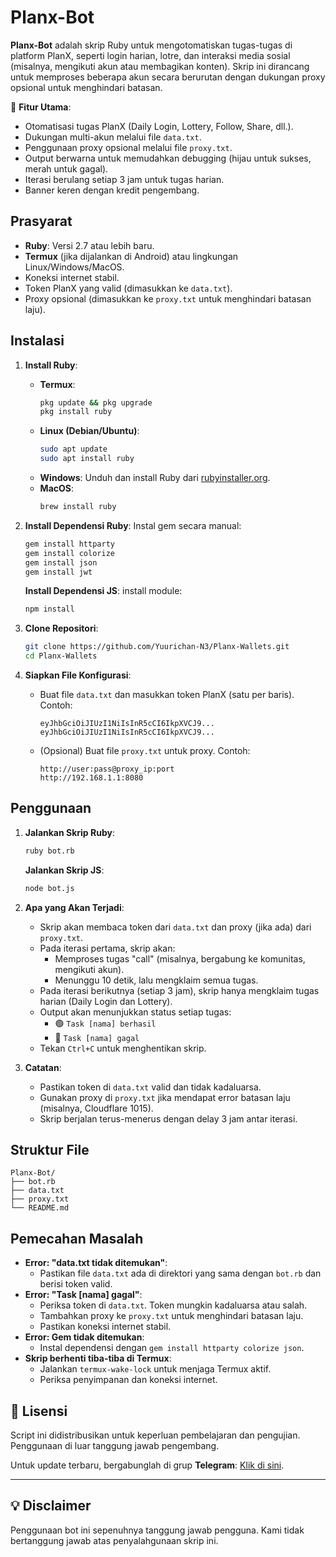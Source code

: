 # Planx-Bot

**Planx-Bot** adalah skrip Ruby untuk mengotomatiskan tugas-tugas di platform PlanX, seperti login harian, lotre, dan interaksi media sosial (misalnya, mengikuti akun atau membagikan konten). Skrip ini dirancang untuk memproses beberapa akun secara berurutan dengan dukungan proxy opsional untuk menghindari batasan.

🌟 **Fitur Utama**:
- Otomatisasi tugas PlanX (Daily Login, Lottery, Follow, Share, dll.).
- Dukungan multi-akun melalui file `data.txt`.
- Penggunaan proxy opsional melalui file `proxy.txt`.
- Output berwarna untuk memudahkan debugging (hijau untuk sukses, merah untuk gagal).
- Iterasi berulang setiap 3 jam untuk tugas harian.
- Banner keren dengan kredit pengembang.

## Prasyarat

- **Ruby**: Versi 2.7 atau lebih baru.
- **Termux** (jika dijalankan di Android) atau lingkungan Linux/Windows/MacOS.
- Koneksi internet stabil.
- Token PlanX yang valid (dimasukkan ke `data.txt`).
- Proxy opsional (dimasukkan ke `proxy.txt` untuk menghindari batasan laju).

## Instalasi

1. **Install Ruby**:
   - **Termux**:
     ```bash
     pkg update && pkg upgrade
     pkg install ruby
     ```
   - **Linux (Debian/Ubuntu)**:
     ```bash
     sudo apt update
     sudo apt install ruby
     ```
   - **Windows**: Unduh dan install Ruby dari [rubyinstaller.org](https://rubyinstaller.org/).
   - **MacOS**:
     ```bash
     brew install ruby
     ```

2. **Install Dependensi Ruby**:
   Instal gem secara manual:
   ```bash
   gem install httparty
   gem install colorize
   gem install json
   gem install jwt
   ```
   **Install Dependensi JS**:
   install module:
   ```bash
   npm install
   ```

4. **Clone Repositori**:
   ```bash
   git clone https://github.com/Yuurichan-N3/Planx-Wallets.git
   cd Planx-Wallets
   ```

5. **Siapkan File Konfigurasi**:
   - Buat file `data.txt` dan masukkan token PlanX (satu per baris). Contoh:
     ```
     eyJhbGciOiJIUzI1NiIsInR5cCI6IkpXVCJ9...
     eyJhbGciOiJIUzI1NiIsInR5cCI6IkpXVCJ9...
     ```
   - (Opsional) Buat file `proxy.txt` untuk proxy. Contoh:
     ```
     http://user:pass@proxy_ip:port
     http://192.168.1.1:8080
     ```

## Penggunaan

1. **Jalankan Skrip Ruby**:
   ```bash
   ruby bot.rb
   ```
   
   **Jalankan Skrip JS**:
   ```bash
   node bot.js
   ```

3. **Apa yang Akan Terjadi**:
   - Skrip akan membaca token dari `data.txt` dan proxy (jika ada) dari `proxy.txt`.
   - Pada iterasi pertama, skrip akan:
     - Memproses tugas "call" (misalnya, bergabung ke komunitas, mengikuti akun).
     - Menunggu 10 detik, lalu mengklaim semua tugas.
   - Pada iterasi berikutnya (setiap 3 jam), skrip hanya mengklaim tugas harian (Daily Login dan Lottery).
   - Output akan menunjukkan status setiap tugas:
     - 🟢 `Task [nama] berhasil`
     - 🔴 `Task [nama] gagal`
   - Tekan `Ctrl+C` untuk menghentikan skrip.

4. **Catatan**:
   - Pastikan token di `data.txt` valid dan tidak kadaluarsa.
   - Gunakan proxy di `proxy.txt` jika mendapat error batasan laju (misalnya, Cloudflare 1015).
   - Skrip berjalan terus-menerus dengan delay 3 jam antar iterasi.

## Struktur File

```
Planx-Bot/
├── bot.rb
├── data.txt
├── proxy.txt
└── README.md
```

## Pemecahan Masalah

- **Error: "data.txt tidak ditemukan"**:
  - Pastikan file `data.txt` ada di direktori yang sama dengan `bot.rb` dan berisi token valid.
- **Error: "Task [nama] gagal"**:
  - Periksa token di `data.txt`. Token mungkin kadaluarsa atau salah.
  - Tambahkan proxy ke `proxy.txt` untuk menghindari batasan laju.
  - Pastikan koneksi internet stabil.
- **Error: Gem tidak ditemukan**:
  - Instal dependensi dengan `gem install httparty colorize json`.
- **Skrip berhenti tiba-tiba di Termux**:
  - Jalankan `termux-wake-lock` untuk menjaga Termux aktif.
  - Periksa penyimpanan dan koneksi internet.
 
## 📜 Lisensi  

Script ini didistribusikan untuk keperluan pembelajaran dan pengujian. Penggunaan di luar tanggung jawab pengembang.  

Untuk update terbaru, bergabunglah di grup **Telegram**: [Klik di sini](https://t.me/sentineldiscus).


---

## 💡 Disclaimer
Penggunaan bot ini sepenuhnya tanggung jawab pengguna. Kami tidak bertanggung jawab atas penyalahgunaan skrip ini.
